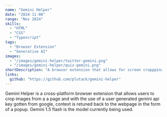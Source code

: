 ```yaml
---
name: "Gemini Helper"
date: "2024-11-08"
range: "Nov 2024"
skills:
  - "HTML"
  - "CSS"
  - "Typescript"
tags:
  - "Browser Extension"
  - "Generative AI"
images:
  - "/images/gemini-helper/twitter-gemini.png"
  - "/images/gemini-helper/quiz-gemini.png"
shortDescription: "A browser extension that allows for screen croppping and returns back context in form of a popup on the webpage"
links:
  github: "https://github.com/plutack/gemini-helper"
---
```


Gemini Helper is a cross-platform browser extension that allows users to crop images from a a page and with the use of a user generated gemini api key gotten from google, context is retuned back to the webpage in the form of a popup. Gemini 1.5 flash is the model currently being used.
